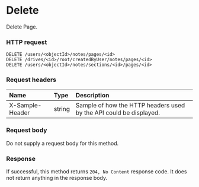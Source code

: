 # Delete

Delete Page.
### HTTP request
```http
DELETE /users/<objectId>/notes/pages/<id>
DELETE /drives/<id>/root/createdByUser/notes/pages/<id>
DELETE /users/<objectId>/notes/sections/<id>/pages/<id>

```
### Request headers
| Name       | Type | Description|
|:---------------|:--------|:----------|
| X-Sample-Header  | string  | Sample of how the HTTP headers used by the API could be displayed.|

### Request body
Do not supply a request body for this method.


### Response
If successful, this method returns `204, No Content` response code. It does not return anything in the response body.


<!-- uuid: 46ab3a67-8d17-4807-8177-9e30091f6b7c\n2015-10-09 15:15:45 UTC -->